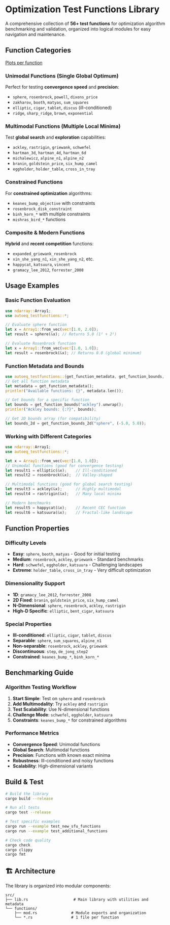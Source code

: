 <!-- markdownlint-disable-file MD013 -->

# Optimization Test Functions Library

A comprehensive collection of **56+ test functions** for optimization algorithm benchmarking and validation, organized into logical modules for easy navigation and maintenance.

## Function Categories

[Plots per function](./docs/interactive_plots.html)

### **Unimodal Functions** (Single Global Optimum)

Perfect for testing **convergence speed** and **precision**:

- `sphere`, `rosenbrock`, `powell`, `dixons_price`
- `zakharov`, `booth`, `matyas`, `sum_squares`
- `elliptic`, `cigar`, `tablet`, `discus` (ill-conditioned)
- `ridge`, `sharp_ridge`, `brown`, `exponential`

### **Multimodal Functions** (Multiple Local Minima)

Test **global search** and **exploration** capabilities:

- `ackley`, `rastrigin`, `griewank`, `schwefel`
- `hartman_3d`, `hartman_4d`, `hartman_6d`
- `michalewicz`, `alpine_n1`, `alpine_n2`
- `branin`, `goldstein_price`, `six_hump_camel`
- `eggholder`, `holder_table`, `cross_in_tray`

### **Constrained Functions**

For **constrained optimization** algorithms:

- `keanes_bump_objective` with constraints
- `rosenbrock_disk_constraint`
- `binh_korn_*` with multiple constraints
- `mishras_bird_*` functions

### **Composite & Modern Functions**

**Hybrid** and **recent competition** functions:

- `expanded_griewank_rosenbrock`
- `xin_she_yang_n1`, `xin_she_yang_n2`, etc.
- `happycat`, `katsuura`, `vincent`
- `gramacy_lee_2012`, `forrester_2008`

## Usage Examples

### Basic Function Evaluation

```rust
use ndarray::Array1;
use autoeq_testfunctions::*;

// Evaluate sphere function
let x = Array1::from_vec(vec![1.0, 2.0]);
let result = sphere(&x); // Returns 5.0 (1² + 2²)

// Evaluate Rosenbrock function
let x = Array1::from_vec(vec![1.0, 1.0]);
let result = rosenbrock(&x); // Returns 0.0 (global minimum)
```

### Function Metadata and Bounds

```rust
use autoeq_testfunctions::{get_function_metadata, get_function_bounds, get_function_bounds_2d};
// Get all function metadata
let metadata = get_function_metadata();
println!("Available functions: {}", metadata.len());

// Get bounds for a specific function
let bounds = get_function_bounds("ackley").unwrap();
println!("Ackley bounds: {:?}", bounds);

// Get 2D bounds array (for compatibility)
let bounds_2d = get_function_bounds_2d("sphere", (-5.0, 5.0));
```

### Working with Different Categories

```rust
use ndarray::Array1;
use autoeq_testfunctions::*;

let x = Array1::from_vec(vec![1.0, 1.0]);
// Unimodal functions (good for convergence testing)
let result1 = elliptic(&x);    // Ill-conditioned
let result2 = rosenbrock(&x);  // Valley-shaped

// Multimodal functions (good for global search testing)
let result3 = ackley(&x);      // Highly multimodal
let result4 = rastrigin(&x);   // Many local minima

// Modern benchmarks
let result5 = happycat(&x);    // Recent CEC function
let result6 = katsuura(&x);    // Fractal-like landscape
```

## Function Properties

### **Difficulty Levels**

- **Easy**: `sphere`, `booth`, `matyas` - Good for initial testing
- **Medium**: `rosenbrock`, `ackley`, `griewank` - Standard benchmarks
- **Hard**: `schwefel`, `eggholder`, `katsuura` - Challenging landscapes
- **Extreme**: `holder_table`, `cross_in_tray` - Very difficult optimization

### **Dimensionality Support**

- **1D**: `gramacy_lee_2012`, `forrester_2008`
- **2D Fixed**: `branin`, `goldstein_price`, `six_hump_camel`
- **N-Dimensional**: `sphere`, `rosenbrock`, `ackley`, `rastrigin`
- **High-D Specific**: `elliptic`, `bent_cigar`, `katsuura`

### **Special Properties**

- **Ill-conditioned**: `elliptic`, `cigar`, `tablet`, `discus`
- **Separable**: `sphere`, `sum_squares`, `alpine_n1`
- **Non-separable**: `rosenbrock`, `ackley`, `griewank`
- **Discontinuous**: `step`, `de_jong_step2`
- **Constrained**: `keanes_bump_*`, `binh_korn_*`

## Benchmarking Guide

### **Algorithm Testing Workflow**

1. **Start Simple**: Test on `sphere` and `rosenbrock`
2. **Add Multimodality**: Try `ackley` and `rastrigin`
3. **Test Scalability**: Use N-dimensional functions
4. **Challenge Mode**: `schwefel`, `eggholder`, `katsuura`
5. **Constraints**: `keanes_bump_*` for constrained algorithms

### **Performance Metrics**

- **Convergence Speed**: Unimodal functions
- **Global Search**: Multimodal functions
- **Precision**: Functions with known exact minima
- **Robustness**: Ill-conditioned and noisy functions
- **Scalability**: High-dimensional variants

## Build & Test

```bash
# Build the library
cargo build --release

# Run all tests
cargo test --release

# Test specific examples
cargo run --example test_new_sfu_functions
cargo run --example test_additional_functions

# Check code quality
cargo check
cargo clippy
cargo fmt
```

## 🏗️ Architecture

The library is organized into modular components:

```text
src/
├── lib.rs                    # Main library with utilities and metadata
└── functions/
    ├── mod.rs               # Module exports and organization
    └── *.rs                 # 1 file per function
```
